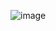 ![image](https://github.com/ilrexho2011/Project-EULER-Possible-Solutions-Problems-301_to_400/assets/61479363/afb646d6-4bfa-4c89-8b18-be0e4c6710c9)

